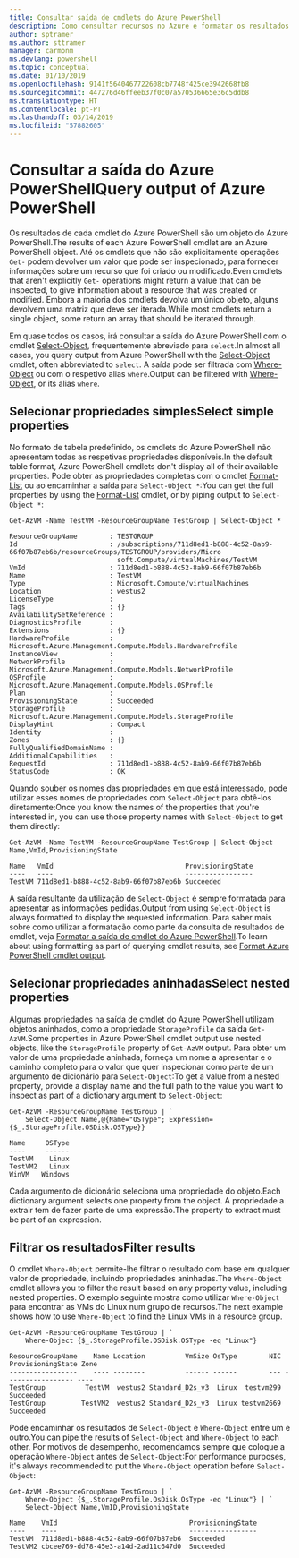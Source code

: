 ```yaml
---
title: Consultar saída de cmdlets do Azure PowerShell
description: Como consultar recursos no Azure e formatar os resultados.
author: sptramer
ms.author: sttramer
manager: carmonm
ms.devlang: powershell
ms.topic: conceptual
ms.date: 01/10/2019
ms.openlocfilehash: 9141f5640467722608cb7748f425ce3942668fb8
ms.sourcegitcommit: 447276d46ffeeb37f0c07a570536665e36c5ddb8
ms.translationtype: HT
ms.contentlocale: pt-PT
ms.lasthandoff: 03/14/2019
ms.locfileid: "57882605"
---
```

# <a name="query-output-of-azure-powershell"></a><span data-ttu-id="db1b8-103">Consultar a saída do Azure PowerShell</span><span class="sxs-lookup"><span data-stu-id="db1b8-103">Query output of Azure PowerShell</span></span> 

<span data-ttu-id="db1b8-104">Os resultados de cada cmdlet do Azure PowerShell são um objeto do Azure PowerShell.</span><span class="sxs-lookup"><span data-stu-id="db1b8-104">The results of each Azure PowerShell cmdlet are an Azure PowerShell object.</span></span> <span data-ttu-id="db1b8-105">Até os cmdlets que não são explicitamente operações `Get-` podem devolver um valor que pode ser inspecionado, para fornecer informações sobre um recurso que foi criado ou modificado.</span><span class="sxs-lookup"><span data-stu-id="db1b8-105">Even cmdlets that aren't explicitly `Get-` operations might return a value that can be inspected, to give information about a resource that was created or modified.</span></span> <span data-ttu-id="db1b8-106">Embora a maioria dos cmdlets devolva um único objeto, alguns devolvem uma matriz que deve ser iterada.</span><span class="sxs-lookup"><span data-stu-id="db1b8-106">While most cmdlets return a single object, some return an array that should be iterated through.</span></span>

<span data-ttu-id="db1b8-107">Em quase todos os casos, irá consultar a saída do Azure PowerShell com o cmdlet [Select-Object](/powershell/module/Microsoft.PowerShell.Utility/Select-Object), frequentemente abreviado para `select`.</span><span class="sxs-lookup"><span data-stu-id="db1b8-107">In almost all cases, you query output from Azure PowerShell with the [Select-Object](/powershell/module/Microsoft.PowerShell.Utility/Select-Object) cmdlet, often abbreviated to `select`.</span></span> <span data-ttu-id="db1b8-108">A saída pode ser filtrada com [Where-Object](/powershell/module/Microsoft.PowerShell.Core/Where-Object) ou com o respetivo alias `where`.</span><span class="sxs-lookup"><span data-stu-id="db1b8-108">Output can be filtered with [Where-Object](/powershell/module/Microsoft.PowerShell.Core/Where-Object), or its alias `where`.</span></span>

## <a name="select-simple-properties"></a><span data-ttu-id="db1b8-109">Selecionar propriedades simples</span><span class="sxs-lookup"><span data-stu-id="db1b8-109">Select simple properties</span></span>

<span data-ttu-id="db1b8-110">No formato de tabela predefinido, os cmdlets do Azure PowerShell não apresentam todas as respetivas propriedades disponíveis.</span><span class="sxs-lookup"><span data-stu-id="db1b8-110">In the default table format, Azure PowerShell cmdlets don't display all of their available properties.</span></span> <span data-ttu-id="db1b8-111">Pode obter as propriedades completas com o cmdlet [Format-List](/powershell/module/microsoft.powershell.utility/format-list) ou ao encaminhar a saída para `Select-Object *`:</span><span class="sxs-lookup"><span data-stu-id="db1b8-111">You can get the full properties by using the [Format-List](/powershell/module/microsoft.powershell.utility/format-list) cmdlet, or by piping output to `Select-Object *`:</span></span>

```azurepowershell-interactive
Get-AzVM -Name TestVM -ResourceGroupName TestGroup | Select-Object *
```

```output
ResourceGroupName        : TESTGROUP
Id                       : /subscriptions/711d8ed1-b888-4c52-8ab9-66f07b87eb6b/resourceGroups/TESTGROUP/providers/Micro
                           soft.Compute/virtualMachines/TestVM
VmId                     : 711d8ed1-b888-4c52-8ab9-66f07b87eb6b
Name                     : TestVM
Type                     : Microsoft.Compute/virtualMachines
Location                 : westus2
LicenseType              :
Tags                     : {}
AvailabilitySetReference :
DiagnosticsProfile       :
Extensions               : {}
HardwareProfile          : Microsoft.Azure.Management.Compute.Models.HardwareProfile
InstanceView             :
NetworkProfile           : Microsoft.Azure.Management.Compute.Models.NetworkProfile
OSProfile                : Microsoft.Azure.Management.Compute.Models.OSProfile
Plan                     :
ProvisioningState        : Succeeded
StorageProfile           : Microsoft.Azure.Management.Compute.Models.StorageProfile
DisplayHint              : Compact
Identity                 :
Zones                    : {}
FullyQualifiedDomainName :
AdditionalCapabilities   :
RequestId                : 711d8ed1-b888-4c52-8ab9-66f07b87eb6b
StatusCode               : OK
```

<span data-ttu-id="db1b8-112">Quando souber os nomes das propriedades em que está interessado, pode utilizar esses nomes de propriedades com `Select-Object` para obtê-los diretamente:</span><span class="sxs-lookup"><span data-stu-id="db1b8-112">Once you know the names of the properties that you're interested in, you can use those property names with `Select-Object` to get them directly:</span></span>

```azurepowershell-interactive
Get-AzVM -Name TestVM -ResourceGroupName TestGroup | Select-Object Name,VmId,ProvisioningState
```

```output
Name   VmId                                 ProvisioningState
----   ----                                 -----------------
TestVM 711d8ed1-b888-4c52-8ab9-66f07b87eb6b Succeeded
```

<span data-ttu-id="db1b8-113">A saída resultante da utilização de `Select-Object` é sempre formatada para apresentar as informações pedidas.</span><span class="sxs-lookup"><span data-stu-id="db1b8-113">Output from using `Select-Object` is always formatted to display the requested information.</span></span> <span data-ttu-id="db1b8-114">Para saber mais sobre como utilizar a formatação como parte da consulta de resultados de cmdlet, veja [Formatar a saída de cmdlet do Azure PowerShell](formatting-output.md).</span><span class="sxs-lookup"><span data-stu-id="db1b8-114">To learn about using formatting as part of querying cmdlet results, see [Format Azure PowerShell cmdlet output](formatting-output.md).</span></span>

## <a name="select-nested-properties"></a><span data-ttu-id="db1b8-115">Selecionar propriedades aninhadas</span><span class="sxs-lookup"><span data-stu-id="db1b8-115">Select nested properties</span></span>

<span data-ttu-id="db1b8-116">Algumas propriedades na saída de cmdlet do Azure PowerShell utilizam objetos aninhados, como a propriedade `StorageProfile` da saída `Get-AzVM`.</span><span class="sxs-lookup"><span data-stu-id="db1b8-116">Some properties in Azure PowerShell cmdlet output use nested objects, like the `StorageProfile` property of `Get-AzVM` output.</span></span> <span data-ttu-id="db1b8-117">Para obter um valor de uma propriedade aninhada, forneça um nome a apresentar e o caminho completo para o valor que quer inspecionar como parte de um argumento de dicionário para `Select-Object`:</span><span class="sxs-lookup"><span data-stu-id="db1b8-117">To get a value from a nested property, provide a display name and the full path to the value you want to inspect as part of a dictionary argument to `Select-Object`:</span></span>

```azurepowershell-interactive
Get-AzVM -ResourceGroupName TestGroup | `
    Select-Object Name,@{Name="OSType"; Expression={$_.StorageProfile.OSDisk.OSType}}
```

```output
Name     OSType
----     ------
TestVM    Linux
TestVM2   Linux
WinVM   Windows
```

<span data-ttu-id="db1b8-118">Cada argumento de dicionário seleciona uma propriedade do objeto.</span><span class="sxs-lookup"><span data-stu-id="db1b8-118">Each dictionary argument selects one property from the object.</span></span> <span data-ttu-id="db1b8-119">A propriedade a extrair tem de fazer parte de uma expressão.</span><span class="sxs-lookup"><span data-stu-id="db1b8-119">The property to extract must be part of an expression.</span></span>

## <a name="filter-results"></a><span data-ttu-id="db1b8-120">Filtrar os resultados</span><span class="sxs-lookup"><span data-stu-id="db1b8-120">Filter results</span></span> 

<span data-ttu-id="db1b8-121">O cmdlet `Where-Object` permite-lhe filtrar o resultado com base em qualquer valor de propriedade, incluindo propriedades aninhadas.</span><span class="sxs-lookup"><span data-stu-id="db1b8-121">The `Where-Object` cmdlet allows you to filter the result based on any property value, including nested properties.</span></span> <span data-ttu-id="db1b8-122">O exemplo seguinte mostra como utilizar `Where-Object` para encontrar as VMs do Linux num grupo de recursos.</span><span class="sxs-lookup"><span data-stu-id="db1b8-122">The next example shows how to use `Where-Object` to find the Linux VMs in a resource group.</span></span>

```azurepowershell-interactive
Get-AzVM -ResourceGroupName TestGroup | `
    Where-Object {$_.StorageProfile.OSDisk.OSType -eq "Linux"}
```

```output
ResourceGroupName    Name Location          VmSize OsType        NIC ProvisioningState Zone
-----------------    ---- --------          ------ ------        --- ----------------- ----
TestGroup          TestVM  westus2 Standard_D2s_v3  Linux  testvm299         Succeeded
TestGroup         TestVM2  westus2 Standard_D2s_v3  Linux testvm2669         Succeeded
```

<span data-ttu-id="db1b8-123">Pode encaminhar os resultados de `Select-Object` e `Where-Object` entre um e outro.</span><span class="sxs-lookup"><span data-stu-id="db1b8-123">You can pipe the results of `Select-Object` and `Where-Object` to each other.</span></span> <span data-ttu-id="db1b8-124">Por motivos de desempenho, recomendamos sempre que coloque a operação `Where-Object` antes de `Select-Object`:</span><span class="sxs-lookup"><span data-stu-id="db1b8-124">For performance purposes, it's always recommended to put the `Where-Object` operation before `Select-Object`:</span></span>

```azurepowershell-interactive
Get-AzVM -ResourceGroupName TestGroup | `
    Where-Object {$_.StorageProfile.OsDisk.OsType -eq "Linux"} | `
    Select-Object Name,VmID,ProvisioningState
```

```output
Name    VmId                                 ProvisioningState
----    ----                                 -----------------
TestVM  711d8ed1-b888-4c52-8ab9-66f07b87eb6  Succeeded
TestVM2 cbcee769-dd78-45e3-a14d-2ad11c647d0  Succeeded
```